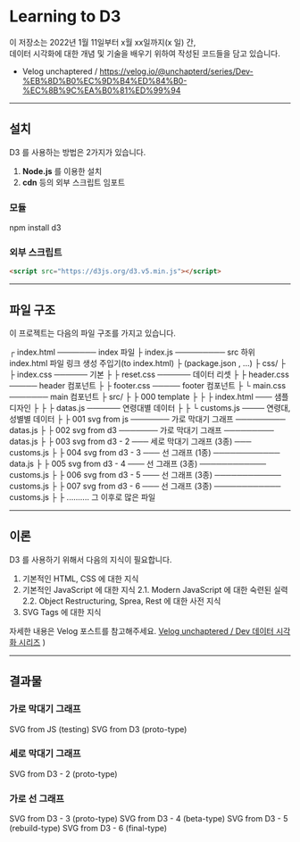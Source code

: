 # Learning to D3

이 저장소는 2022년 1월 11일부터 x월 xx일까지(x 일) 간,<br>
데이터 시각화에 대한 개념 및 기술을 배우기 위하여 작성된 코드들을 담고 있습니다.

- Velog unchaptered / https://velog.io/@unchapterd/series/Dev-%EB%8D%B0%EC%9D%B4%ED%84%B0-%EC%8B%9C%EA%B0%81%ED%99%94

<hr>

## 설치

D3 를 사용하는 방법은 2가지가 있습니다.

1. **Node.js** 를 이용한 설치 
2. **cdn** 등의 외부 스크립트 임포트


### 모듈

>
npm install d3

### 외부 스크립트

```html
<script src="https://d3js.org/d3.v5.min.js"></script>
```

<hr>

## 파일 구조

이 프로젝트는 다음의 파일 구조를 가지고 있습니다.

>
┌ index.html ─────── index 파일
├ index.js ───────── src 하위 index.html 파일 링크 생성 주입기(to index.html)
├ (package.json , ...)
├ css/
├ ├ index.css ────── 기본
├ ├ reset.css ────── 데이터 리셋
├ ├ header.css ───── header 컴포넌트
├ ├ footer.css ───── footer 컴포넌트
├ └ main.css ─────── main 컴포넌트
├ src/
├ ├ 000 template
├ ├ ├ index.html ─── 샘플 디자인
├ ├ ├ datas.js ────── 연령대별 데이터
├ ├ └ customs.js ──── 연령대,성별별 데이터
├ ├ 001 svg from js ─────── 가로 막대기 그래프 ───────── datas.js
├ ├ 002 svg from d3 ─────── 가로 막대기 그래프 ───────── datas.js
├ ├ 003 svg from d3 - 2 ─── 세로 막대기 그래프 (3종) ─── customs.js
├ ├ 004 svg from d3 - 3 ─── 선 그래프 (1종) ──────────── data.js
├ ├ 005 svg from d3 - 4 ─── 선 그래프 (3종) ──────────── customs.js
├ ├ 006 svg from d3 - 5 ─── 선 그래프 (3종) ──────────── customs.js
├ ├ 007 svg from d3 - 6 ─── 선 그래프 (3종) ──────────── customs.js
├ ├  .......... 그 이후로 많은 파일

<hr>

## 이론

D3 를 사용하기 위해서 다음의 지식이 필요합니다.

1. 기본적인 HTML, CSS 에 대한 지식
2. 기본적인 JavaScript 에 대한 지식
2.1. Modern JavaScript 에 대한 숙련된 실력
2.2. Object Restructuring, Sprea, Rest 에 대한 사전 지식
3. SVG Tags 에 대한 지식

자세한 내용은 Velog 포스트를 참고해주세요.
[Velog unchaptered / Dev 데이터 시각화 시리즈](https://velog.io/@unchapterd/series/Dev-%EB%8D%B0%EC%9D%B4%ED%84%B0-%EC%8B%9C%EA%B0%81%ED%99%94)
)

<hr>

## 결과물

### 가로 막대기 그래프

SVG from JS (testing)
SVG from D3 (proto-type)

### 세로 막대기 그래프

SVG from D3 - 2 (proto-type)

### 가로 선 그래프

SVG from D3 - 3 (proto-type)
SVG from D3 - 4 (beta-type)
SVG from D3 - 5 (rebuild-type)
SVG from D3 - 6 (final-type)
